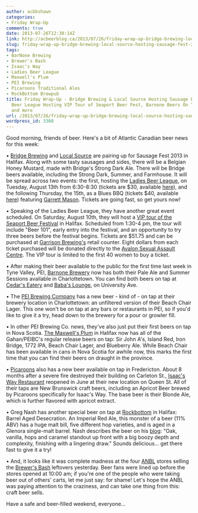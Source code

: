```yaml
---
author: acbbshawn
categories:
- Friday Wrap-Up
comments: true
date: 2013-07-26T12:30:14Z
link: http://acbeerblog.ca/2013/07/26/friday-wrap-up-bridge-brewing-local-source-hosting-sausage-fest-2013-ladies-beer-league-hosting-vip-tour-of-seaport-beer-fest-barnone-beers-on-tap-in-charlottetown-and-more/
slug: friday-wrap-up-bridge-brewing-local-source-hosting-sausage-fest-2013-ladies-beer-league-hosting-vip-tour-of-seaport-beer-fest-barnone-beers-on-tap-in-charlottetown-and-more
tags:
- BarNone Brewing
- Brewer's Bash
- Isaac's Way
- Ladies Beer League
- Maxwell's Plum
- PEI Brewing
- Picaroons Traditional Ales
- RockBottom Brewpub
title: Friday Wrap-Up - Bridge Brewing & Local Source Hosting Sausage Fest 2013, Ladies
  Beer League Hosting VIP Tour of Seaport Beer Fest, Barnone Beers On Tap in Charlottetown,
  and more
url: /2013/07/26/friday-wrap-up-bridge-brewing-local-source-hosting-sausage-fest-2013-ladies-beer-league-hosting-vip-tour-of-seaport-beer-fest-barnone-beers-on-tap-in-charlottetown-and-more/
wordpress_id: 3308
---
```


Good morning, friends of beer. Here's a bit of Atlantic Canadian beer news for this week:

• [Bridge Brewing](http://bridgebeer.ca/) and [Local Source](http://localsourcemarket.com/) are pairing up for Sausage Fest 2013 in Halifax. Along with some tasty sausages and sides, there will be a Belgian Honey Mustard, made with Bridge's Strong Dark Ale. There will be Bridge beers available, including the Strong Dark, Summer, and Farmhouse. It will be spread across two events: the first, hosting the [Ladies Beer League](https://www.facebook.com/LadiesBeerDrinkingLeague), on Tuesday, August 13th from 6:30-8:30 (tickets are $30, available [here](http://lblboozebbq-eorg.eventbrite.ca/)), and the following Thursday, the 15th, as a Blues BBQ (tickets $40, available [here](http://localsourcebluesbbq.eventbrite.ca/)) featuring [Garrett Mason](https://www.facebook.com/GarrettMasonMusic). Tickets are going fast, so get yours now!

• Speaking of the Ladies Beer League, they have another great event scheduled. On Saturday, August 10th, they will host a [VIP tour of the Seaport Beer Festival](https://www.facebook.com/events/486966208044348/) in Halifax. Scheduled from 1:30-4 pm, the tour will include "Beer 101", early entry into the festival, and an opportunity to try three beers before the festival begins. Tickets are $51.75 and can be purchased at [Garrison Brewing's](http://www.garrisonbrewing.com/) retail counter. Eight dollars from each ticket purchased will be donated directly to the [Avalon Sexual Assault Centre](http://avaloncentre.ca/). The VIP tour is limited to the first 40 women to buy a ticket.

• After making their beer available to the public for the first time last week in Tyne Valley, PEI, [Barnone Brewery](https://www.facebook.com/BarNone.Brewing) now has both their Pale Ale and Summer Sessions available in Charlottetown. You can find both beers on tap at [Cedar's Eatery](http://www.cedarseatery.com/Cedarmain.html) and [Baba's Lounge](http://www.cedarseatery.com/Babamain.html), on University Ave.

• The [PEI Brewing Company](http://peibrewingcompany.com/) has a new beer - kind of - on tap at their brewery location in Charlottetown: an unfiltered version of their Beach Chair Lager. This one won't be on tap at any bars or restaurants in PEI, so if you'd like to give it a try, head down to the brewery for a pour or growler fill.

• In other PEI Brewing Co. news, they've also just put their first beers on tap in Nova Scotia. [The Maxwell's Plum](http://themaxwellsplum.com/) in Halifax now has all of the Gahan/PEIBC's regular release beers on tap: Sir John A's, Island Red, Iron Bridge, 1772 IPA, Beach Chair Lager, and Blueberry Ale. While Beach Chair has been available in cans in Nova Scotia for awhile now, this marks the first time that you can find their beers on draught in the province.

• [Picaroons](https://www.facebook.com/picaroons) also has a new beer available on tap in Fredericton. About 8 months after a severe fire destroyed their building on Carleton St., [Isaac's Way Restaurant](https://www.facebook.com/pages/Isaacs-Way-Restaurant/106892732679079) reopened in June at their new location on Queen St. All of their taps are New Brunswick craft beers, including an Apricot Beer brewed by Picaroons specifically for Isaac's Way. The base beer is their Blonde Ale, which is further flavored with apricot extract.

• Greg Nash has another special beer on tap at [Rockbottom](http://rockbottombrewpub.ca/) in Halifax: Barrel Aged Desecration. An Imperial Red Ale, this monster of a beer (11% ABV) has a huge malt bill, five different hop varieties, and is aged in a Glenora single-malt barrel. Nash describes the beer on his [blog](http://rockbottombrewpub.blogspot.ca/2013/07/barrel-aged-desecration-imperiel-red-ale.html):  "Oak, vanilla, hops and caramel standout up front with a big boozy depth and complexity, finishing with a lingering draw." Sounds delicious... get there fast to give it a try!

• And, it looks like it was complete madness at the four [ANBL](http://www.nbliquor.com/) stores selling the [Brewer's Bash](https://www.facebook.com/PicaroonsBrewersBash) leftovers yesterday. Beer fans were lined up before the stores opened at 10:00 am; if you're one of the people who were taking beer out of others' carts, let me just say: for shame! Let's hope the ANBL was paying attention to the craziness, and can take one thing from this: craft beer sells.

Have a safe and beer-filled weekend, everyone...
